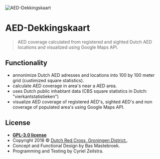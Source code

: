<a><img src="https://i.imgur.com/mwJcCAA.png" title="AED-Dekkingskaart" alt="AED-Dekkingskaart"></a>

# AED-Dekkingskaart
> AED coverage calculated from registered and sighted Dutch AED locations and visualized using Google Maps API.

## Functionality
- annonimize Dutch AED adresses and locations into 100 by 100 meter grid (custimized square statistics).
- calculate AED coverage in area's near a AED area.
- uses Dutch public inhabtant data (CBS square statistics in Dutch: "vierkantstatistieken")
- visualize AED coverage of registered AED's, sighted AED's and non coverage of populated area's using Google Maps API.

## License
- **[GPL-3.0 license](https://opensource.org/licenses/GPL-3.0)**
- Copyright 2018 © <a href="https://www.rodekruis.nl/groningen/" target="_blank">Dutch Red Cross, Groningen District.</a>.
- Concept and Functional Design by Bas Mastebroek.
- Programming and Testing by Cyriel Zeilstra.
